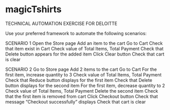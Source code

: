 # magicTshirts
TECHNICAL AUTOMATION EXERCISE FOR DELOITTE

Use your preferred framework to automate the following scenarios:

SCENARIO 1
Open the Store page
Add an item to the cart
Go to Cart
Check that item exist in Cart
Check value of Total Items, Total Payment
Check that Delete button appears for the added item
Click Clear button
Check that cart is clear

SCENARIO 2
Go to Store page
Add 2 items to the cart
Go to Cart
For the first item, increase quantity to 3
Check value of Total Items, Total Payment
Check that Reduce button displays for the first item
Check that Delete button displays for the second item
For the first item, decrease quantity to 2
Check value of Total Items, Total Payment
Delete the second item
Check that the first item is removed from cart
Click Checkout button
Check that message “Checkout successfully” displays
Check that cart is clear
